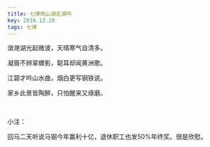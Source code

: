 ```yaml
---
title: 七律雨山湖走湖吟
key: 2016.12.28
tags: 七律
---
```


潋滟湖光起微波，天晴寒气自清多。

凝眉不辨翠螺影，聪耳却闻黄洲歌。

江碧才吟山水曲，烟白更写钢铁说。

家乡此景皆陶醉，只怕醒来又琢磨。

</br>

小注：

回马二天听说马钢今年赢利十亿，退休职工也发50%年终奖。很是欣慰。

</br>

